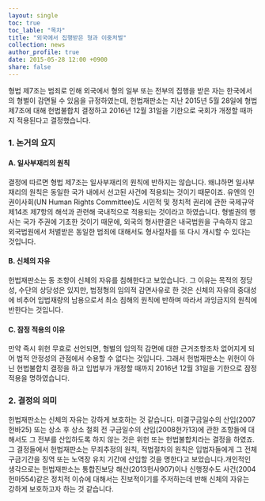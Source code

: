 ```yaml
---
layout: single
toc: true
toc_lable: "목차"
title: "외국에서 집행받은 형과 이중처벌"
collection: news
author_profile: true
date: 2015-05-28 12:00 +0900
share: false
---
```

형법 제7조는 범죄로 인해 외국에서 형의 일부 또는 전부의 집행을 받은 자는 한국에서의 형벌이 감면될 수 있음을 규정하였는데, 헌법재판소는 지난 2015년 5월 28일에 형법 제7조에 대해 헌법불합치 결정하고 2016년 12월 31일을 기한으로 국회가 개정할 때까지 적용된다고 결정했습니다.

### 1. 논거의 요지
#### A. 일사부재리의 원칙
결정에 따르면 형법 제7조는 일사부재리의 원칙에 반하지는 않습니다. 왜냐하면 일사부재리의 원칙은 동일한 국가 내에서 선고된 사건에 적용되는 것이기 때문이죠. 유엔의 인권이사회(UN Human Rights Committee)도 시민적 및 정치적 권리에 관한 국제규약 제14조 제7항의 해석과 관련해 국내적으로 적용되는 것이라고 하였습니다. 형벌권의 행사는 국가 주권에 기초한 것이기 때문에, 외국의 형사판결은 내국법원을 구속하지 않고 외국법원에서 처벌받은 동일한 범죄에 대해서도 형사절차를 또 다시 개시할 수 있다는 것입니다.
#### B. 신체의 자유
헌법재판소는 동 조항이 신체의 자유를 침해한다고 보았습니다. 그 이유는 목적의 정당성, 수단의 상당성은 있지만, 법정형의 임의적 감면사유로 한 것은 신체의 자유의 중대성에 비추어 입법재량의 남용으로서 최소 침해의 원칙에 반하며 따라서 과잉금지의 원칙에 반한다는 것입니다.
#### C. 잠정 적용의 이유
만약 즉시 위헌 무효로 선언되면, 형벌의 임의적 감면에 대한 근거조항조차 없어지게 되어 법적 안정성의 관점에서 수용할 수 없다는 것입니다. 그래서 헌법재판소는 위헌이 아닌 헌법불합치 결정을 하고 입법부가 개정할 때까지 2016년 12월 31일을 기한으로 잠정적용을 명하였습니다.
### 2. 결정의 의미
헌법재판소는 신체의 자유는 강하게 보호하는 것 같습니다. 미결구금일수의 산입(2007헌바25) 또는 상소 후 상소 철회 전 구금일수의 산입(2008헌가13)에 관한 조항들에 대해서도 그 전부를 산입하도록 하지 않는 것은 위헌 또는 헌법불합치라는 결정을 하였죠. 그 결정들에서 헌법재판소는 무죄추정의 원칙, 적법절차의 원칙은 입법자들에게 그 전체 구금기간을 징역 또는 노역장 유치 기간에 산입할 것을 명한다고 보았습니다.개인적인 생각으로는 헌법재판소는 통합진보당 해산(2013헌사907)이나 신행정수도 사건(2004헌마554)같은 정치적 이슈에 대해서는 진보적이기를 주저하는데 반해 신체의 자유는 강하게 보호하고자 하는 것 같습니다.

